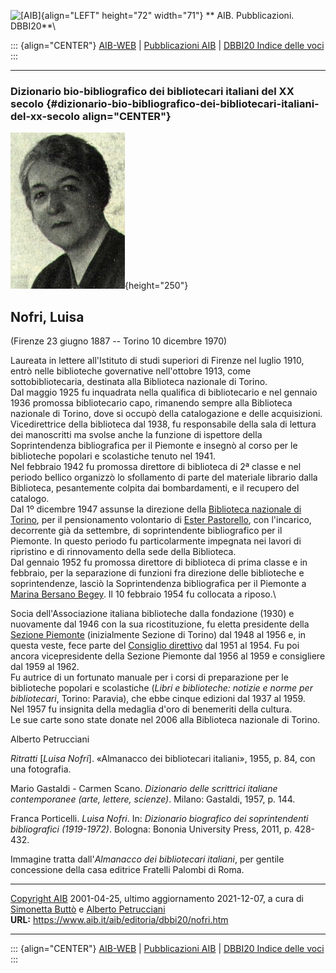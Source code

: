 ![\[AIB\]](/aib/wi/aibv72.gif){align="LEFT" height="72" width="71"}
** AIB. Pubblicazioni. DBBI20**\

::: {align="CENTER"}
[AIB-WEB](/) \| [Pubblicazioni AIB](/pubblicazioni/) \| [DBBI20 Indice
delle voci](dbbi20.htm)
:::

------------------------------------------------------------------------

### Dizionario bio-bibliografico dei bibliotecari italiani del XX secolo {#dizionario-bio-bibliografico-dei-bibliotecari-italiani-del-xx-secolo align="CENTER"}

![\[Ritratto\]](nofri.jpg){height="250"}

## Nofri, Luisa

(Firenze 23 giugno 1887 -- Torino 10 dicembre 1970)

Laureata in lettere all\'Istituto di studi superiori di Firenze nel
luglio 1910, entrò nelle biblioteche governative nell\'ottobre 1913,
come sottobibliotecaria, destinata alla Biblioteca nazionale di Torino.\
Dal maggio 1925 fu inquadrata nella qualifica di bibliotecario e nel
gennaio 1936 promossa bibliotecario capo, rimanendo sempre alla
Biblioteca nazionale di Torino, dove si occupò della catalogazione e
delle acquisizioni. Vicedirettrice della biblioteca dal 1938, fu
responsabile della sala di lettura dei manoscritti ma svolse anche la
funzione di ispettore della Soprintendenza bibliografica per il Piemonte
e insegnò al corso per le biblioteche popolari e scolastiche tenuto nel
1941.\
Nel febbraio 1942 fu promossa direttore di biblioteca di 2ª classe e nel
periodo bellico organizzò lo sfollamento di parte del materiale librario
dalla Biblioteca, pesantemente colpita dai bombardamenti, e il recupero
del catalogo.\
Dal 1º dicembre 1947 assunse la direzione della [Biblioteca nazionale di
Torino](/aib/stor/teche/to-naz.htm), per il pensionamento volontario di
[Ester Pastorello](pastorello.htm), con l\'incarico, decorrente già da
settembre, di soprintendente bibliografico per il Piemonte. In questo
periodo fu particolarmente impegnata nei lavori di ripristino e di
rinnovamento della sede della Biblioteca.\
Dal gennaio 1952 fu promossa direttore di biblioteca di prima classe e
in febbraio, per la separazione di funzioni fra direzione delle
biblioteche e soprintendenze, lasciò la Soprintendenza bibliografica per
il Piemonte a [Marina Bersano Begey](bersano.htm). Il 10 febbraio 1954
fu collocata a riposo.\

Socia dell\'Associazione italiana biblioteche dalla fondazione (1930) e
nuovamente dal 1946 con la sua ricostituzione, fu eletta presidente
della [Sezione Piemonte](/aib/stor/sezioni/pmn.htm) (inizialmente
Sezione di Torino) dal 1948 al 1956 e, in questa veste, fece parte del
[Consiglio direttivo](/aib/stor/cariche51.htm) dal 1951 al 1954. Fu poi
ancora vicepresidente della Sezione Piemonte dal 1956 al 1959 e
consigliere dal 1959 al 1962.\
Fu autrice di un fortunato manuale per i corsi di preparazione per le
biblioteche popolari e scolastiche (*Libri e biblioteche: notizie e
norme per bibliotecari*, Torino: Paravia), che ebbe cinque edizioni dal
1937 al 1959.\
Nel 1957 fu insignita della medaglia d\'oro di benemeriti della
cultura.\
Le sue carte sono state donate nel 2006 alla Biblioteca nazionale di
Torino.

Alberto Petrucciani

*Ritratti* \[*Luisa Nofri*\]. «Almanacco dei bibliotecari italiani»,
1955, p. 84, con una fotografia.

Mario Gastaldi - Carmen Scano. *Dizionario delle scrittrici italiane
contemporanee (arte, lettere, scienze)*. Milano: Gastaldi, 1957, p. 144.

Franca Porticelli. *Luisa Nofri*. In: *Dizionario biografico dei
soprintendenti bibliografici (1919-1972)*. Bologna: Bononia University
Press, 2011, p. 428-432.

Immagine tratta dall\'*Almanacco dei bibliotecari italiani*, per gentile
concessione della casa editrice Fratelli Palombi di Roma.

------------------------------------------------------------------------

[Copyright AIB](/su-questo-sito/dichiarazione-di-copyright-aib-web/)
2001-04-25, ultimo aggiornamento 2021-12-07, a cura di [Simonetta
Buttò](/aib/redazione3.htm) e [Alberto
Petrucciani](/su-questo-sito/redazione-aib-web/)\
**URL:** https://www.aib.it/aib/editoria/dbbi20/nofri.htm

------------------------------------------------------------------------

::: {align="CENTER"}
[AIB-WEB](/) \| [Pubblicazioni AIB](/pubblicazioni/) \| [DBBI20 Indice
delle voci](dbbi20.htm)
:::
